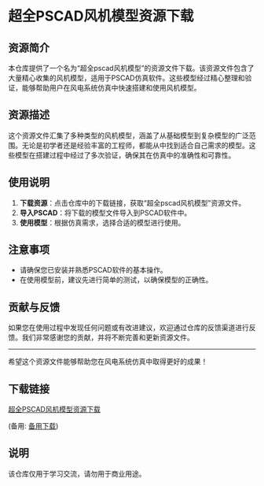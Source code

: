 # 超全PSCAD风机模型资源下载

## 资源简介

本仓库提供了一个名为“超全pscad风机模型”的资源文件下载。该资源文件包含了大量精心收集的风机模型，适用于PSCAD仿真软件。这些模型经过精心整理和验证，能够帮助用户在风电系统仿真中快速搭建和使用风机模型。

## 资源描述

这个资源文件汇集了多种类型的风机模型，涵盖了从基础模型到复杂模型的广泛范围。无论是初学者还是经验丰富的工程师，都能从中找到适合自己需求的模型。这些模型在搭建过程中经过了多次验证，确保其在仿真中的准确性和可靠性。

## 使用说明

1. **下载资源**：点击仓库中的下载链接，获取“超全pscad风机模型”资源文件。
2. **导入PSCAD**：将下载的模型文件导入到PSCAD软件中。
3. **使用模型**：根据仿真需求，选择合适的模型进行使用。

## 注意事项

- 请确保您已安装并熟悉PSCAD软件的基本操作。
- 在使用模型前，建议先进行简单的测试，以确保模型的正确性。

## 贡献与反馈

如果您在使用过程中发现任何问题或有改进建议，欢迎通过仓库的反馈渠道进行反馈。我们非常感谢您的贡献，并将不断完善和更新资源文件。

---

希望这个资源文件能够帮助您在风电系统仿真中取得更好的成果！

## 下载链接
[超全PSCAD风机模型资源下载](https://pan.quark.cn/s/8451ace8673c) 

(备用: [备用下载](https://pan.baidu.com/s/16MC2dDEFeTPHohsJeQMJQA?pwd=1234))

## 说明

该仓库仅用于学习交流，请勿用于商业用途。
